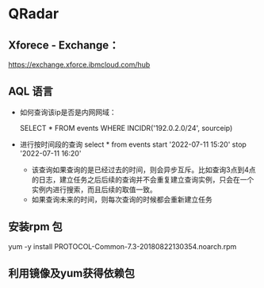 # QRadar

## Xforece - Exchange：

https://exchange.xforce.ibmcloud.com/hub



## AQL 语言

-   如何查询该ip是否是内网网域：

    SELECT * FROM events WHERE INCIDR('192.0.2.0/24', sourceip)

-   进行按时间段的查询 select * from events start '2022-07-11 15:20' stop '2022-07-11 16:20'

    -   该查询如果查询的是已经过去的时间，则会异步互斥。比如查询3点到4点的日志，建立任务之后后续的查询并不会重复建立查询实例，只会在一个实例内进行搜索，而且后续的取值一致。
    -   如果查询未来的时间，则每次查询的时候都会重新建立任务

## 安装rpm 包

yum -y install PROTOCOL-Common-7.3-20180822130354.noarch.rpm



## 利用镜像及yum获得依赖包



